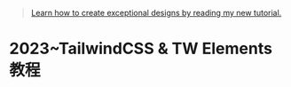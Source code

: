 > [Learn how to create exceptional designs by reading my new tutorial.](https://tw-elements.com/learn/te-foundations/tailwind-css/navbar-icons-and-logo/)

# 2023~TailwindCSS & TW Elements 教程
